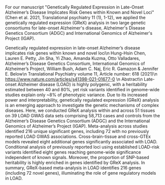 For our manuscript "Genetically Regulated Expression in Late-Onset Alzheimer’s Disease Implicates Risk Genes within Known and Novel Loci" (Chen et al. 2021, Translational psychiatry 11 (1), 1-12), we applied the genetically regulated expression (GReX) analysis in two large genetic consortiums for late-onset Alzheimer's disease, Alzheimer's Disease Genetics Consortium (ADGC) and International Genomics of Alzheimer's Project (IGAP).

Genetically regulated expression in late-onset Alzheimer’s disease implicates risk genes within known and novel loci\n
Hung-Hsin Chen, Lauren E. Petty, Jin Sha, Yi Zhao, Amanda Kuzma, Otto Valladares, Alzheimer’s Disease Genetics Consortium, International Genomics of Alzheimer’s Project, William Bush, Adam C. Naj, Eric R. Gamazon & Jennifer E. Below\n 
Translational Psychiatry volume 11, Article number: 618 (2021)\n
https://www.nature.com/articles/s41398-021-01677-0 \n
Abstract\n
Late-onset Alzheimer disease (LOAD) is highly polygenic, with a heritability estimated between 40 and 80%, yet risk variants identified in genome-wide studies explain only ~8% of phenotypic variance. Due to its increased power and interpretability, genetically regulated expression (GReX) analysis is an emerging approach to investigate the genetic mechanisms of complex diseases. Here, we conducted GReX analysis within and across 51 tissues on 39 LOAD GWAS data sets comprising 58,713 cases and controls from the Alzheimer’s Disease Genetics Consortium (ADGC) and the International Genomics of Alzheimer’s Project (IGAP). Meta-analysis across studies identified 216 unique significant genes, including 72 with no previously reported LOAD GWAS associations. Cross-brain-tissue and cross-GTEx models revealed eight additional genes significantly associated with LOAD. Conditional analysis of previously reported loci using established LOAD-risk variants identified eight genes reaching genome-wide significance independent of known signals. Moreover, the proportion of SNP-based heritability is highly enriched in genes identified by GReX analysis. In summary, GReX-based meta-analysis in LOAD identifies 216 genes (including 72 novel genes), illuminating the role of gene regulatory models in LOAD.
